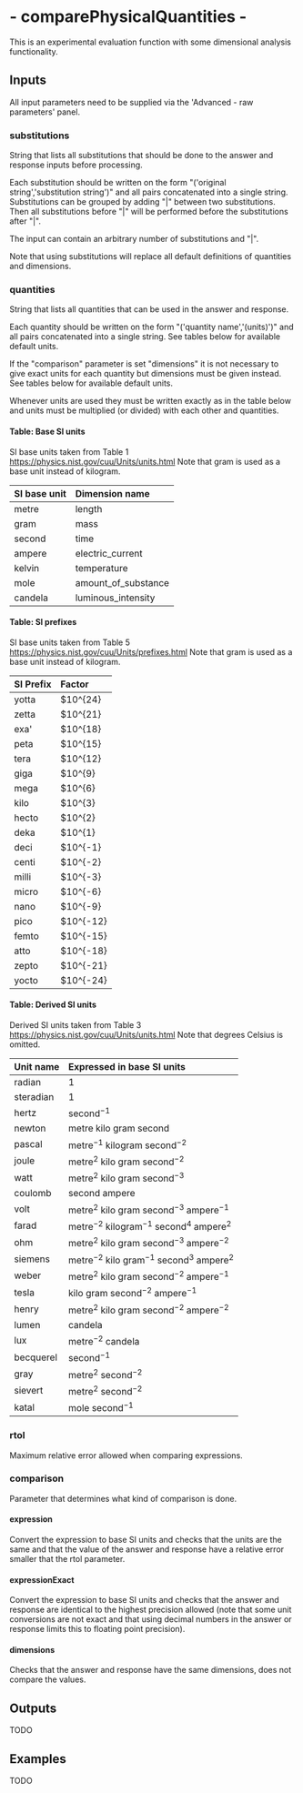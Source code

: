# - comparePhysicalQuantities -
This is an experimental evaluation function with some dimensional analysis functionality.

## Inputs
All input parameters need to be supplied via the 'Advanced - raw parameters' panel.

### substitutions

String that lists all substitutions that should be done to the answer and response inputs before processing.

Each substitution should be written on the form "('original string','substitution string')" and all pairs concatenated into a single string. Substitutions can be grouped by adding "|" between two substitutions. Then all substitutions before "|" will be performed before the substitutions after "|".

The input can contain an arbitrary number of substitutions and "|".

Note that using substitutions will replace all default definitions of quantities and dimensions.

### quantities

String that lists all quantities that can be used in the answer and response.

Each quantity should be written on the form "('quantity name','(units)')" and all pairs concatenated into a single string. See tables below for available default units.

If the "comparison" parameter is set "dimensions" it is not necessary to give exact units for each quantity but dimensions must be given instead. See tables below for available default units.

Whenever units are used they must be written exactly as in the table below and units must be multiplied (or divided) with each other and quantities. 

#### Table: Base SI units

SI base units taken from Table 1 https://physics.nist.gov/cuu/Units/units.html
Note that gram is used as a base unit instead of kilogram.

| SI base unit | Dimension name      |
|--------------|:--------------------|
| metre        | length              |
| gram         | mass                |
| second       | time                |
| ampere       | electric_current    |
| kelvin       | temperature         |
| mole         | amount_of_substance |
| candela      | luminous_intensity  |

#### Table: SI prefixes

SI base units taken from Table 5 https://physics.nist.gov/cuu/Units/prefixes.html
Note that gram is used as a base unit instead of kilogram.

| SI Prefix | Factor    |
|-----------|:----------|
| yotta     | $10^{24}  |
| zetta     | $10^{21}  |
| exa'      | $10^{18}  |
| peta      | $10^{15}  |
| tera      | $10^{12}  |
| giga      | $10^{9}   |
| mega      | $10^{6}   |
| kilo      | $10^{3}   |
| hecto     | $10^{2}   |
| deka      | $10^{1}   |
| deci      | $10^{-1}  |
| centi     | $10^{-2}  |
| milli     | $10^{-3}  |
| micro     | $10^{-6}  |
| nano      | $10^{-9}  |
| pico      | $10^{-12} |
| femto     | $10^{-15} |
| atto      | $10^{-18} |
| zepto     | $10^{-21} |
| yocto     | $10^{-24} |

#### Table: Derived SI units

Derived SI units taken from Table 3 https://physics.nist.gov/cuu/Units/units.html
Note that degrees Celsius is omitted.

| Unit name | Expressed in base SI units                                                       |
|-----------|:---------------------------------------------------------------------------------|
| radian    | 1                                                                                |
| steradian | 1                                                                                |
| hertz     | $\text{second}^{-1}$                                                             |
| newton    | $\text{metre}~\text{kilo}~\text{gram}~\text{second}$                             |
| pascal    | $\text{metre}^{-1}~\text{kilogram}~\text{second}^{-2}$                           |
| joule     | $\text{metre}^2~\text{kilo}~\text{gram}~\text{second}^{-2}$                      |
| watt      | $\text{metre}^2~\text{kilo}~\text{gram}~\text{second}^{-3}$                      |
| coulomb   | $\text{second}~\text{ampere}$                                                    |
| volt      | $\text{metre}^2~\text{kilo}~\text{gram}~\text{second}^{-3}~\text{ampere}^{-1}$   |
| farad     | $\text{metre}^{-2}~\text{kilogram}^{-1}~\text{second}^4~\text{ampere}^2$         |
| ohm       | $\text{metre}^2~\text{kilo}~\text{gram}~\text{second}^{-3}~\text{ampere}^{-2}$   |
| siemens   | $\text{metre}^{-2}~\text{kilo}~\text{gram}^{-1}~\text{second}^3~\text{ampere}^2$ |
| weber     | $\text{metre}^2~\text{kilo}~\text{gram}~\text{second}^{-2}~\text{ampere}^{-1}$   |
| tesla     | $\text{kilo}~\text{gram}~\text{second}^{-2}~\text{ampere}^{-1}$                  |
| henry     | $\text{metre}^2~\text{kilo}~\text{gram}~\text{second}^{-2}~\text{ampere}^{-2}$   |
| lumen     | $\text{candela}$                                                                 |
| lux       | $\text{metre}^{-2}~\text{candela}$                                               |
| becquerel | $\text{second}^{-1}$                                                             |
| gray      | $\text{metre}^2~\text{second}^{-2}$                                              |
| sievert   | $\text{metre}^2~\text{second}^{-2}$                                              |
| katal     | $\text{mole}~\text{second}^{-1}$                                                 |

### rtol

Maximum relative error allowed when comparing expressions.

### comparison

Parameter that determines what kind of comparison is done.

#### expression

Convert the expression to base SI units and checks that the units are the same and that the value of the answer and response have a relative error smaller that the rtol parameter.

#### expressionExact

Convert the expression to base SI units and checks that the answer and response are identical to the highest precision allowed (note that some unit conversions are not exact and that using decimal numbers in the answer or response limits this to floating point precision).

#### dimensions

Checks that the answer and response have the same dimensions, does not compare the values.

## Outputs
TODO

## Examples
TODO
